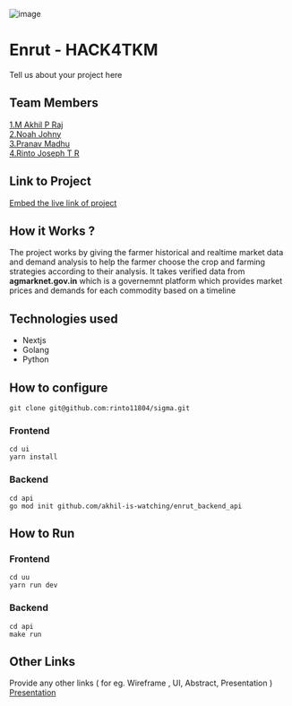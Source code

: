 ![image](HACK4TKM.jpeg)

# Enrut - HACK4TKM

Tell us about your project here

## Team Members

[1.M Akhil P Raj](https://www.github.com/akhil-is-watching)  
[2.Noah Johny](https://www.github.com/noah-johny)  
[3.Pranav Madhu](https://www.github.com/pranavmadhu01)  
[4.Rinto Joseph T R](https://www.github.com/rinto11804)

## Link to Project

[Embed the live link of project](live_link)

## How it Works ?

The project works by giving the farmer historical and realtime market data and demand analysis to help the farmer choose the crop and farming strategies according to their analysis. It takes verified data from **agmarknet.gov.in** which is a governemnt platform which provides market prices and demands for each commodity based on a timeline

## Technologies used

- Nextjs
- Golang
- Python

## How to configure
```
git clone git@github.com:rinto11804/sigma.git
```
### Frontend 
```
cd ui
yarn install
```

### Backend
```
cd api
go mod init github.com/akhil-is-watching/enrut_backend_api
```

## How to Run

### Frontend 
```
cd uu
yarn run dev
```

### Backend
```
cd api
make run 
```

## Other Links

Provide any other links ( for eg. Wireframe , UI, Abstract, Presentation )
[Presentation](
https://drive.google.com/drive/folders/1ojzCzo1TFibEaI4JyTgSiwXvdHALP89K)
